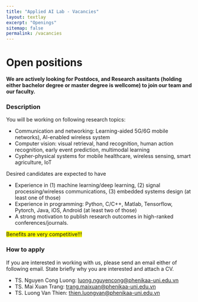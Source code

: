```yaml
---
title: "Applied AI Lab - Vacancies"
layout: textlay
excerpt: "Openings"
sitemap: false
permalink: /vacancies
---
```


# Open positions

**We are actively looking for Postdocs, and Research assitants (holding either bachelor degree or master degree is wellcome) to join our team and our faculty.**

### Description

You will be working on following research topics:
-	Communication and networking: Learning-aided 5G/6G mobile networks), AI-enabled wireless system
-	Computer vision: visual retrieval, hand recognition, human action recognition, early event prediction, multimodal learning
-	Cypher-physical systems for mobile healthcare, wireless sensing, smart agriculture, IoT 

Desired candidates are expected to have
-	Experience in (1) machine learning/deep learning, (2) signal processing/wireless communications, (3) embedded systems design (at least one of those)
-	Experience in programming: Python, C/C++, Matlab, Tensorflow, Pytorch, Java, iOS, Android (at least two of those)
-	A strong motivation to publish research outcomes in high-ranked conferences/journals.

<span style="background-color: #FFFF00"> Benefits are very competitive!!! </span>

### How to apply
If you are interested in working with us, please send an email either of following email. State briefly why you are interested and attach a CV.

- TS. Nguyen Cong Luong: [luong.nguyencong@phenikaa-uni.edu.vn](mailto:luong.nguyencong@phenikaa-uni.edu.vn)
- TS. Mai Xuan Trang: [trang.maixuan@phenikaa-uni.edu.vn](mailto:trang.maixuan@phenikaa-uni.edu.vn)
- TS. Luong Van Thien: [thien.luongvan@phenikaa-uni.edu.vn](mailto:thien.luongvan@phenikaa-uni.edu.vn)

